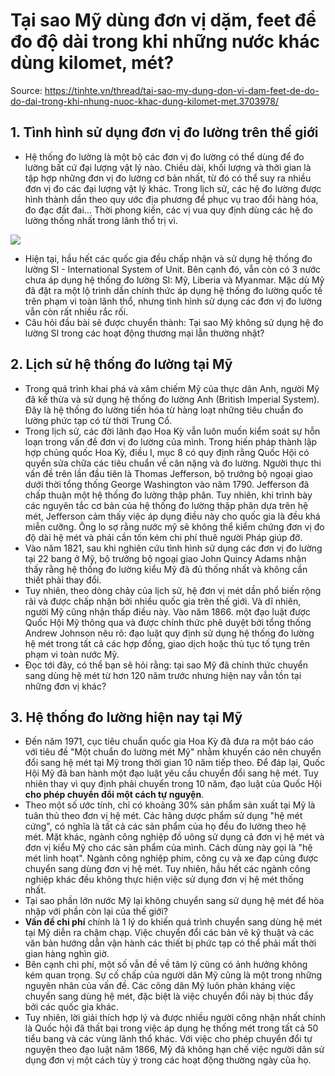 # Tại sao Mỹ dùng đơn vị dặm, feet để đo độ dài trong khi những nước khác dùng kilomet, mét?

Source: <https://tinhte.vn/thread/tai-sao-my-dung-don-vi-dam-feet-de-do-do-dai-trong-khi-nhung-nuoc-khac-dung-kilomet-met.3703978/>

## 1. Tình hình sử dụng đơn vị đo lường trên thế giới

- Hệ thống đo lường là một bộ các đơn vị đo lường có thể dùng để đo lường bất cứ đại lượng vật lý nào. Chiều dài, khối lượng và thời gian là tập hợp những đơn vị đo lường cơ bản nhất, từ đó có thể suy ra nhiều đơn vị đo các đại lượng vật lý khác. Trong lịch sử, các hệ đo lường được hình thành dần theo quy ước địa phương để phục vụ trao đổi hàng hóa, đo đạc đất đai... Thời phong kiến, các vị vua quy định dùng các hệ đo lường thống nhất trong lãnh thổ trị vì.

![](https://photo2.tinhte.vn/data/attachment-files/2023/08/7227863_2456792_quoc_gia_su_dung_si.jpg)

- Hiện tại, hầu hết các quốc gia đều chấp nhận và sử dụng hệ thống đo lường SI - International System of Unit. Bên cạnh đó, vẫn còn có 3 nước chưa áp dụng hệ thống đo lường SI: Mỹ, Liberia và Myanmar. Mặc dù Mỹ đã đặt ra một lộ trình dần chính thức áp dụng hệ thống đo lường quốc tế trên phạm vi toàn lãnh thổ, nhưng tình hình sử dụng các đơn vị đo lường vẫn còn rất nhiều rắc rối.
- Câu hỏi đầu bài sẽ được chuyển thành: Tại sao Mỹ không sử dụng hệ đo lường SI trong các hoạt động thương mại lẫn thường nhật?

## 2. Lịch sử hệ thống đo lường tại Mỹ

- Trong quá trình khai phá và xâm chiếm Mỹ của thực dân Anh, người Mỹ đã kế thừa và sử dụng hệ thống đo lường Anh (British Imperial System). Đây là hệ thống đo lường tiến hóa từ hàng loạt những tiêu chuẩn đo lường phức tạp có từ thời Trung Cổ.
- Trong lịch sử, các đời lãnh đạo Hoa Kỳ vẫn luôn muốn kiểm soát sự hỗn loạn trong vấn đề đơn vị đo lường của mình. Trong hiến pháp thành lập hợp chủng quốc Hoa Kỳ, điều I, mục 8 có quy định rằng Quốc Hội có quyền sửa chữa các tiêu chuẩn về cân nặng và đo lường. Người thực thi vấn đề trên lần đầu tiên là Thomas Jefferson, bộ trưởng bộ ngoại giao dưới thời tổng thống George Washington vào năm 1790. Jefferson đã chấp thuận một hệ thống đo lường thập phân. Tuy nhiên, khi trình bày các nguyên tắc cơ bản của hệ thống đo lường thập phân dựa trên hệ mét, Jefferson cảm thấy việc áp dụng điều này cho quốc gia là đều khá miễn cưỡng. Ông lo sợ rằng nước mỹ sẽ không thể kiểm chứng đơn vị đo độ dài hệ mét và phải cần tốn kém chi phí thuê người Pháp giúp đỡ.
- Vào năm 1821, sau khi nghiên cứu tình hình sử dụng các đơn vị đo lường tại 22 bang ở Mỹ, bộ trưởng bộ ngoại giao John Quincy Adams nhận thấy rằng hệ thống đo lường kiểu Mỹ đã đủ thống nhất và không cần thiết phải thay đổi.
- Tuy nhiên, theo dòng chảy của lịch sử, hệ đơn vị mét dần phổ biến rộng rãi và được chấp nhận bởi nhiều quốc gia trên thế giới. Và dĩ nhiên, người Mỹ cũng nhận thấp điều này. Vào năm 1866. một đạo luật được Quốc Hội Mỹ thông qua và được chính thức phê duyệt bởi tổng thống Andrew Johnson nêu rõ: đạo luật quy định sử dụng hệ thống đo lường hệ mét trong tất cả các hợp đồng, giao dịch hoặc thủ tục tố tụng trên phạm vi toàn nước Mỹ.
- Đọc tới đây, có thể bạn sẽ hỏi rằng: tại sao Mỹ đã chính thức chuyển sang dùng hệ mét từ hơn 120 năm trước nhưng hiện nay vẫn tồn tại những đơn vị khác?

## 3. Hệ thống đo lường hiện nay tại Mỹ

- Đến năm 1971, cục tiêu chuẩn quốc gia Hoa Kỳ đã đưa ra một báo cáo với tiêu đề "Một chuẩn đo lường mét Mỹ" nhằm khuyến cáo nên chuyển đổi sang hệ mét tại Mỹ trong thời gian 10 năm tiếp theo. Để đáp lại, Quốc Hội Mỹ đã ban hành một đạo luật yêu cầu chuyển đổi sang hệ mét. Tuy nhiên thay vì quy định phải chuyển trong 10 năm, đạo luật của Quốc Hội **cho phép chuyển đổi một cách tự nguyện**.
- Theo một số ước tính, chỉ có khoảng 30% sản phẩm sản xuất tại Mỹ là tuân thủ theo đơn vị hệ mét. Các hãng dược phẩm sử dụng "hệ mét cứng", có nghĩa là tất cả các sản phẩm của họ đều đo lường theo hệ mét. Mặt khác, ngành công nghiệp đồ uông sử dụng cả đơn vị hệ mét và đơn vị kiểu Mỹ cho các sản phẩm của mình. Cách dùng này gọi là "hệ mét linh hoạt". Ngành công nghiệp phim, công cụ và xe đạp cũng được chuyển sang dùng đơn vị hệ mét. Tuy nhiên, hầu hết các ngành công nghiệp khác đều không thực hiện việc sử dụng đơn vị hệ mét thống nhất.
- Tại sao phần lớn nước Mỹ lại không chuyển sang sử dụng hệ mét để hòa nhập với phần còn lại của thế giới?
- **Vấn đề chi phí** chính là 1 lý do khiến quá trình chuyển sang dùng hệ mét tại Mỹ diễn ra chậm chạp. Việc chuyển đổi các bản vẽ kỹ thuật và các văn bản hướng dẫn vận hành các thiết bị phức tạp có thể phải mất thời gian hàng nghìn giờ.
- Bên cạnh chi phí, một số vẫn đề về tâm lý cũng có ảnh hưởng không kém quan trọng. Sự cố chấp của người dân Mỹ cũng là một trong những nguyên nhân của vấn đề. Các công dân Mỹ luôn phản kháng việc chuyển sang dùng hệ mét, đặc biệt là việc chuyển đổi này bị thúc đẩy bởi các quốc gia khác.
- Tuy nhiên, lời giải thích hợp lý và được nhiều người công nhận nhất chính là Quốc hội đã thất bại trong việc áp dụng hẹ thống mét trong tất cả 50 tiểu bang và các vùng lãnh thổ khác. Với việc cho phép chuyển đổi tự nguyện theo đạo luật năm 1866, Mỹ đã không hạn chế việc người dân sử dụng đơn vị một cách tùy ý trong các hoạt động thường ngày của họ.
